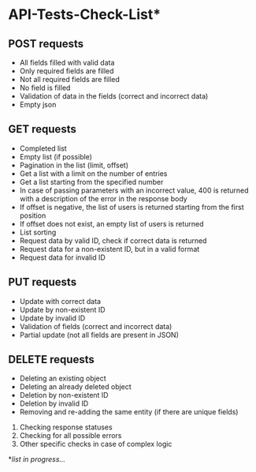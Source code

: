 # API-Tests-Check-List*

## POST requests
* All fields filled with valid data
* Only required fields are filled
* Not all required fields are filled
* No field is filled
* Validation of data in the fields (correct and incorrect data)
* Empty json

## GET requests
* Completed list
* Empty list (if possible)
* Pagination in the list (limit, offset)
* Get a list with a limit on the number of entries
* Get a list starting from the specified number
* In case of passing parameters with an incorrect value, 400 is returned with a description of the error in the response body
* If offset is negative, the list of users is returned starting from the first position
* If offset does not exist, an empty list of users is returned
* List sorting
* Request data by valid ID, check if correct data is returned
* Request data for a non-existent ID, but in a valid format
* Request data for invalid ID

## PUT requests
* Update with correct data
* Update by non-existent ID
* Update by invalid ID
* Validation of fields (correct and incorrect data)
* Partial update (not all fields are present in JSON)
## DELETE requests
* Deleting an existing object
* Deleting an already deleted object
* Deletion by non-existent ID
* Deletion by invalid ID
* Removing and re-adding the same entity (if there are unique fields)

1. Checking response statuses
2. Checking for all possible errors
3. Other specific checks in case of complex logic

**list in progress...*